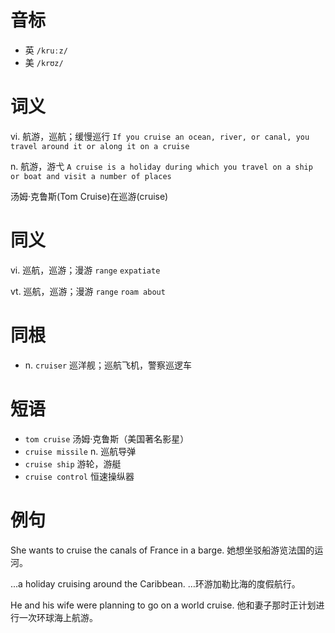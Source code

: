# 音标

- 英 `/kruːz/`
- 美 `/krʊz/`

# 词义

vi. 航游，巡航；缓慢巡行
`If you cruise an ocean, river, or canal, you travel around it or along it on a cruise`

n. 航游，游弋
`A cruise is a holiday during which you travel on a ship or boat and visit a number of places`



汤姆·克鲁斯(Tom Cruise)在巡游(cruise)

# 同义

vi. 巡航，巡游；漫游
`range` `expatiate`

vt. 巡航，巡游；漫游
`range` `roam about`

# 同根

- n. `cruiser` 巡洋舰；巡航飞机，警察巡逻车

# 短语

- `tom cruise` 汤姆·克鲁斯（美国著名影星）
- `cruise missile` n. 巡航导弹
- `cruise ship` 游轮，游艇
- `cruise control` 恒速操纵器

# 例句

She wants to cruise the canals of France in a barge.
她想坐驳船游览法国的运河。

...a holiday cruising around the Caribbean.
…环游加勒比海的度假航行。

He and his wife were planning to go on a world cruise.
他和妻子那时正计划进行一次环球海上航游。


